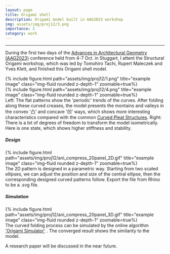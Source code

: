 ```yaml
---
layout: page
title: Origami shell
description: Origami model built in AAG2023 workshop
img: assets/img/proj12/3.png
importance: 2
category: work
---
```


------

During the first two days of the [Advances in Architectural Geometry (AAG2023)](http://aag2023.com) conference held from 4-7 Oct. in Stuggart, I attent the Structural Origami workshop, which was led by Tomohiro Tachi, Rupert Maleczek and Yves Klett, and finished this Origami shell model.


<div class="row">
    <div class="col-sm mt-3 mt-md-0">
        {% include figure.html path="assets/img/proj12/1.png" title="example image" class="img-fluid rounded z-depth-1" zoomable=true%}
    </div>
    <div class="col-sm mt-3 mt-md-0">
        {% include figure.html path="assets/img/proj12/4.png" title="example image" class="img-fluid rounded z-depth-1" zoomable=true%}
    </div>
</div>
<div class="caption">
    Left: The flat patterns show the 'periodic' trends of the curves. After folding along these curved creases, the model presents the montains and valleys in the convex '凸' and concave '凹' ways, which shows more interesting characteristics compared with the common  <a href="https://www.archdaily.com/881743/paneum-center-coop-himmelb-l-au" target="\_blank"> Curved Pleat Structures</a>.
    Right: There is a lot of degrees of freedom to transform the model isometrically. Here is one state, which shows higher stiffness and stability.
</div>


##### Design

<div class="row">
    <div class="col-sm mt-3 mt-md-0">
        {% include figure.html path="assets/img/proj12/ani_compress_20panel_2D.gif" title="example image" class="img-fluid rounded z-depth-1" zoomable=true%}
    </div>
</div>
<div class="caption">
    The 2D pattern is designed in a parametric way. Starting from two scaled ellipses, we can adjust the position and size of the central ellipse, then the corresponding designed curved patterns follow. Export the file from Rhino to be a .svg file. 
</div>



##### Simulation

<div class="row">
    <div class="col-sm mt-3 mt-md-0">
        {% include figure.html path="assets/img/proj12/ani_compress_20panel_3D.gif" title="example image" class="img-fluid rounded z-depth-1" zoomable=true%}
    </div>
</div>
<div class="caption">
    The curved folding process can be simulated by the online algorithm <a href="https://origamisimulator.org/" target="\_blank"> 'Origami Simulator'</a> . The converged result shows the similarity to the model.
</div>


A research paper will be discussed in the near future.
